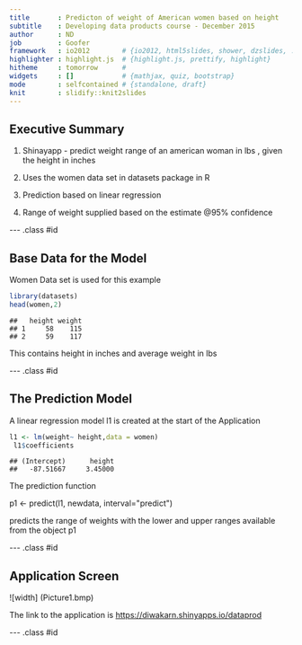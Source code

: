 ```yaml
---
title       : Predicton of weight of American women based on height
subtitle    : Developing data products course - December 2015
author      : ND
job         : Goofer
framework   : io2012        # {io2012, html5slides, shower, dzslides, ...}
highlighter : highlight.js  # {highlight.js, prettify, highlight}
hitheme     : tomorrow      # 
widgets     : []            # {mathjax, quiz, bootstrap}
mode        : selfcontained # {standalone, draft}
knit        : slidify::knit2slides
---
```


## Executive Summary

1. Shinayapp - predict weight range  of an american woman in lbs , given the height in inches

2. Uses the women data set in datasets package in R

3. Prediction based on linear regression 

4. Range of weight supplied based on the estimate @95% confidence


--- .class #id 

## Base Data for the Model 

Women Data set is used for this example 


```r
library(datasets)
head(women,2)
```

```
##   height weight
## 1     58    115
## 2     59    117
```
This contains height in inches and average weight in lbs 

--- .class #id 

## The Prediction  Model 

A linear regression model l1 is created at the start of the Application

```r
l1 <- lm(weight~ height,data = women)
 l1$coefficients
```

```
## (Intercept)      height 
##   -87.51667     3.45000
```
The prediction function 

p1 <- predict(l1, newdata, interval="predict") 

predicts  the range of weights with the lower and upper ranges 
available from the object p1


--- .class #id 


## Application Screen 

![width] (Picture1.bmp)



The link to the application is https://diwakarn.shinyapps.io/dataprod
 

--- .class #id 

